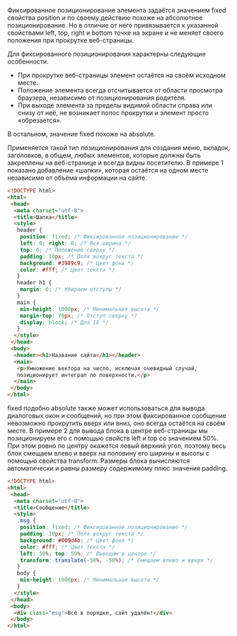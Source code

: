 Фиксированное позиционирование элемента задаётся значением fixed свойства position и по своему действию похоже на абсолютное позиционирование. Но в отличие от него привязывается к указанной свойствами left, top, right и bottom точке на экране и не меняет своего положения при прокрутке веб-страницы.

Для фиксированного позиционирования характерны следующие особенности.

-   При прокрутке веб-страницы элемент остаётся на своём исходном месте.
-   Положение элемента всегда отсчитывается от области просмотра браузера, независимо от позиционирования родителя.
-   При выходе элемента за пределы видимой области справа или снизу от неё, не возникает полос прокрутки и элемент просто «обрезается».

В остальном, значение fixed похоже на absolute.

Применяется такой тип позиционирования для создания меню, вкладок, заголовков, в общем, любых элементов, которые должны быть закреплены на веб-странице и всегда видны посетителю. В примере 1 показано добавление «шапки», которая остаётся на одном месте независимо от объёма информации на сайте.

```html
<!DOCTYPE html>
<html>
 <head>
  <meta charset="utf-8">
  <title>Шапка</title>
  <style>
   header {
    position: fixed; /* Фиксированное позиционирование */
    left: 0; right: 0; /* Вся ширина */
    top: 0; /* Положение сверху */
    padding: 10px; /* Поля вокруг текста */
    background: #3989c9; /* Цвет фона */
    color: #fff; /* Цвет текста */
   }
   header h1 {
    margin: 0; /* Убираем отступы */
   }
   main {
    min-height: 1000px; /* Минимальная высота */
    margin-top: 70px; /* Отступ сверху */
    display: block; /* Для IE */
   }
  </style>
 </head>
 <body>
  <header><h1>Название сайта</h1></header>
  <main>
   <p>Умножение вектора на число, исключая очевидный случай, 
   позиционирует интеграл по поверхности.</p>
  </main>
 </body>
</html>
```

fixed подобно absolute также может использоваться для вывода диалоговых окон и сообщений, но при этом фиксированное сообщение невозможно прокрутить вверх или вниз, оно всегда остаётся на своём месте. В примере 2 для вывода блока в центре веб-страницы мы позиционируем его с помощью свойств left и top со значением 50%. При этом ровно по центру окажется левый верхний угол, поэтому весь блок смещаем влево и вверх на половину его ширины и высоты с помощью свойства transform. Размеры блока вычисляются автоматически и равны размеру содержимому плюс значения padding.

```html
<!DOCTYPE html>
<html>
 <head>
  <meta charset="utf-8">
  <title>Сообщение</title>
  <style>
   .msg {
    position: fixed; /* Фиксированное позиционирование */
    padding: 10px; /* Поля вокруг текста */
    background: #009d4b; /* Цвет фона */
    color: #fff; /* Цвет текста */
    left: 50%; top: 50%; /* Выводим в центре */
    transform: translate(-50%, -50%); /* Смещаем влево и вверх */
   }
   body {
    min-height: 1000px; /* Минимальная высота */
   }
  </style>
 </head>
 <body>
  <div class="msg">Всё в порядке, сайт удалён!</div>
 </body>
</html>
```

